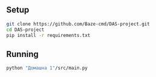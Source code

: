 ## Setup
```sh
git clone https://github.com/Baze-cmd/DAS-project.git
cd DAS-project
pip install -r requirements.txt
```
## Running
```sh
python "Домашна 1"/src/main.py
```
